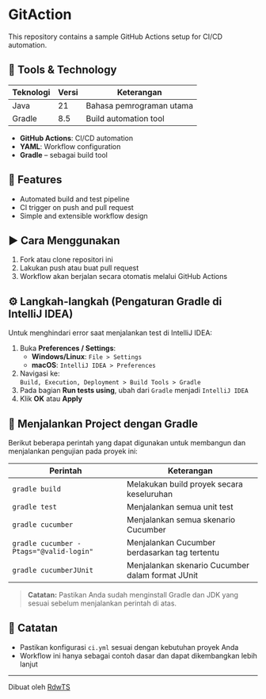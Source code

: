 # GitAction

This repository contains a sample GitHub Actions setup for CI/CD automation.

## 🔧 Tools & Technology
| Teknologi            | Versi | Keterangan                                 |
|----------------------|-------|--------------------------------------------|
| Java                 | 21    | Bahasa pemrograman utama                   |
| Gradle               | 8.5   | Build automation tool                      |

- **GitHub Actions**: CI/CD automation
- **YAML**: Workflow configuration
- **Gradle** – sebagai build tool


## 🚀 Features

- Automated build and test pipeline
- CI trigger on push and pull request
- Simple and extensible workflow design

## ▶️ Cara Menggunakan

1. Fork atau clone repositori ini
2. Lakukan push atau buat pull request
3. Workflow akan berjalan secara otomatis melalui GitHub Actions


## ⚙️ Langkah-langkah (Pengaturan Gradle di IntelliJ IDEA)

Untuk menghindari error saat menjalankan test di IntelliJ IDEA:

1. Buka **Preferences / Settings**:
    - **Windows/Linux**: `File > Settings`
    - **macOS**: `IntelliJ IDEA > Preferences`
2. Navigasi ke:  
   `Build, Execution, Deployment > Build Tools > Gradle`
3. Pada bagian **Run tests using**, ubah dari `Gradle` menjadi `IntelliJ IDEA`
4. Klik **OK** atau **Apply**

## 🧪 Menjalankan Project dengan Gradle

Berikut beberapa perintah yang dapat digunakan untuk membangun dan menjalankan pengujian pada proyek ini:

| Perintah | Keterangan |
|---------|------------|
| `gradle build` | Melakukan build proyek secara keseluruhan |
| `gradle test` | Menjalankan semua unit test |
| `gradle cucumber` | Menjalankan semua skenario Cucumber |
| `gradle cucumber -Ptags="@valid-login"` | Menjalankan Cucumber berdasarkan tag tertentu |
| `gradle cucumberJUnit` | Menjalankan skenario Cucumber dalam format JUnit |

> **Catatan:** Pastikan Anda sudah menginstall Gradle dan JDK yang sesuai sebelum menjalankan perintah di atas.

## 📌 Catatan

- Pastikan konfigurasi `ci.yml` sesuai dengan kebutuhan proyek Anda
- Workflow ini hanya sebagai contoh dasar dan dapat dikembangkan lebih lanjut

---

Dibuat oleh [RdwTS](https://github.com/RdwTS)